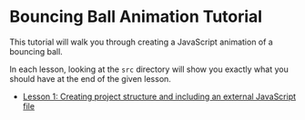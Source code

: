 Bouncing Ball Animation Tutorial
================================

This tutorial will walk you through creating a JavaScript animation of a bouncing ball.

In each lesson, looking at the `src` directory will show you exactly what you should have at the end of the given lesson.

* [Lesson 1: Creating project structure and including an external JavaScript file](https://github.com/bholzer/Bouncing-Ball-Animation-Tutorial/tree/master/lesson_1)
